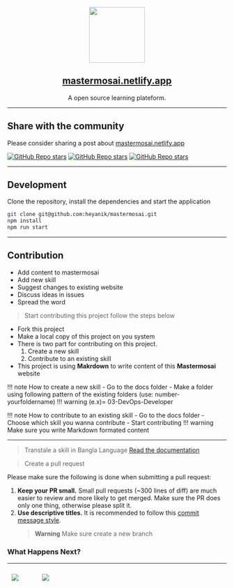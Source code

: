 <p align="center">
  <img src="static/img/logo.svg" height="128">
  <h2 align="center"><a href="https://mastermosai.netlify.app/">mastermosai.netlify.app</a></h2>
  <p align="center">A open source learning plateform.<p>
</p>

---

## Share with the community

Please consider sharing a post about [mastermosai.netlify.app](https://mastermosai.netlify.app)

[![GitHub Repo stars](https://img.shields.io/badge/share%20on-twitter-03A9F4?logo=twitter)](https://twitter.com/share?url=https://mastermosai.netlify.app)
[![GitHub Repo stars](https://img.shields.io/badge/share%20on-facebook-1976D2?logo=facebook)](https://www.facebook.com/sharer/sharer.php?u=https://mastermosai.netlify.app)
[![GitHub Repo stars](https://img.shields.io/badge/share%20on-linkedin-3949AB?logo=linkedin)](https://www.linkedin.com/shareArticle?url=https://mastermosai.netlify.app)

---

## Development

Clone the repository, install the dependencies and start the application

```bash
git clone git@github.com:heyanik/mastermosai.git
npm install
npm run start
```

---

## Contribution

- Add content to mastermosai
- Add new skill
- Suggest changes to existing website
- Discuss ideas in issues
- Spread the word

> Start contributing this project follow the steps below

- Fork this project
- Make a local copy of this project on you system
- There is two part for contributing on this project.
  1. Create a new skill
  2. Contribute to an existing skill
- This project is using <b>Makrdown</b> to write content of this <b>Mastermosai</b> website

!!! note How to create a new skill - Go to the docs folder - Make a folder using following pattern of the existing folders (use: number-yourfoldername)
!!! warning (e.x)= 03-DevOps-Developer

!!! note How to contribute to an existing skill - Go to the docs folder - Choose which skill you wanna contribute - Start contributing
!!! warning Make sure you write Markdown formated content

---

> Transtale a skill in Bangla Language
> [Read the documentation](https://docusaurus.io/docs/next/i18n/tutorial#translate-your-site)

> Create a pull request

Please make sure the following is done when submitting a pull request:

1. **Keep your PR small.** Small pull requests (~300 lines of diff) are much easier to review and more likely to get merged. Make sure the PR does only one thing, otherwise please split it.
2. **Use descriptive titles.** It is recommended to follow this [commit message style](#semantic-commit-messages).
   > **Warning** Make sure create a new branch

### What Happens Next?

---

<div style="display:flex;">
<div style="width:50px;height:50px; margin:10px;">
<a  href="https://opencollective.com/Docusaurus/sponsor/0/website" target="_blank"><img src="https://upload.wikimedia.org/wikipedia/commons/thumb/6/6f/Logo_of_Twitter.svg/150px-Logo_of_Twitter.svg.png"></a>
</div>
<div style=" width:50px;height:50px; margin:10px; ">
<a href="https://discord.gg/nMvXYkZX" target="_blank"><img src="https://upload.wikimedia.org/wikipedia/tr/thumb/c/c7/Discord_logo_new.svg/220px-Discord_logo_new.svg.png"></a>
</div>
</div>
